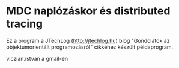 MDC naplózáskor és distributed tracing
======================================

Ez a program a JTechLog (<http://jtechlog.hu>) blog "Gondolatok az objektumorientált programozásról" cikkéhez készült példaprogram.

viczian.istvan a gmail-en